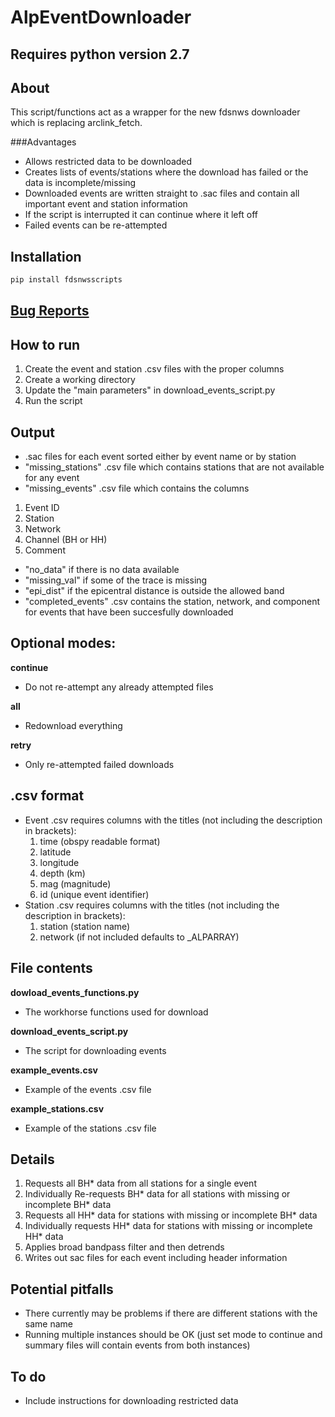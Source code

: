 # AlpEventDownloader

## Requires python version 2.7

## About

This script/functions act as a wrapper for the new fdsnws downloader which is replacing arclink_fetch. 

###Advantages
* Allows restricted data to be downloaded
* Creates lists of events/stations where the download has failed or the data is incomplete/missing
* Downloaded events are written straight to .sac files and contain all important event and station information
* If the script is interrupted it can continue where it left off
* Failed events can be re-attempted

## Installation

```python
pip install fdsnwsscripts
```

## [Bug Reports](https://github.com/shearwavesplitter/AlpEventDownloader/issues)

## How to run

1. Create the event and station .csv files with the proper columns
2. Create a working directory
3. Update the "main parameters" in download_events_script.py
4. Run the script

## Output
* .sac files for each event sorted either by event name or by station
* "missing_stations" .csv file which contains stations that are not available for any event
* "missing_events" .csv file which contains the columns 
 1. Event ID
 2. Station
 3. Network
 4. Channel (BH or HH)
 5. Comment
  * "no_data" if there is no data available
  * "missing_val" if some of the trace is missing
  * "epi_dist" if the epicentral distance is outside the allowed band
* "completed_events" .csv contains the station, network, and component for events that have been succesfully downloaded

## Optional modes:

**continue**
 * Do not re-attempt any already attempted files 

**all**
 * Redownload everything

**retry**
 * Only re-attempted failed downloads

## .csv format

* Event .csv requires columns with the titles (not including the description in brackets):
  1. time (obspy readable format)
  2. latitude
  3. longitude
  4. depth (km)
  5. mag (magnitude)
  6. id (unique event identifier)
* Station .csv requires columns with the titles (not including the description in brackets):
  1. station (station name)
  2. network (if not included defaults to _ALPARRAY)

## File contents
**dowload_events_functions.py**
 * The workhorse functions used for download

**download_events_script.py**
 * The script for downloading events

**example_events.csv**
 * Example of the events .csv file

**example_stations.csv**
 * Example of the stations .csv file

## Details

1. Requests all BH* data from all stations for a single event
2. Individually Re-requests BH* data for all stations with missing or incomplete BH* data
3. Requests all HH* data for stations with missing or incomplete BH* data
4. Individually requests HH* data for stations with missing or incomplete HH* data
5. Applies broad bandpass filter and then detrends
6. Writes out sac files for each event including header information

## Potential pitfalls
* There currently may be problems if there are different stations with the same name
* Running multiple instances should be OK (just set mode to continue and summary files will contain events from both instances)

## To do
* Include instructions for downloading restricted data